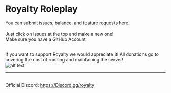 # Royalty Roleplay
You can submit issues, balance, and feature requests here.
<br />
<br />Just click on Issues at the top and make a new one!
<br />Make sure you have a GitHub Account

<br />If you want to support Royalty we would appreciate it! All donations go to covering the cost of running and maintaining the server! 
<br />![alt text](https://cdn.discordapp.com/emojis/861328158309482516.png?v=1)
<br /><hr>
<br />Official Discord: https://Discord.gg/royalty
